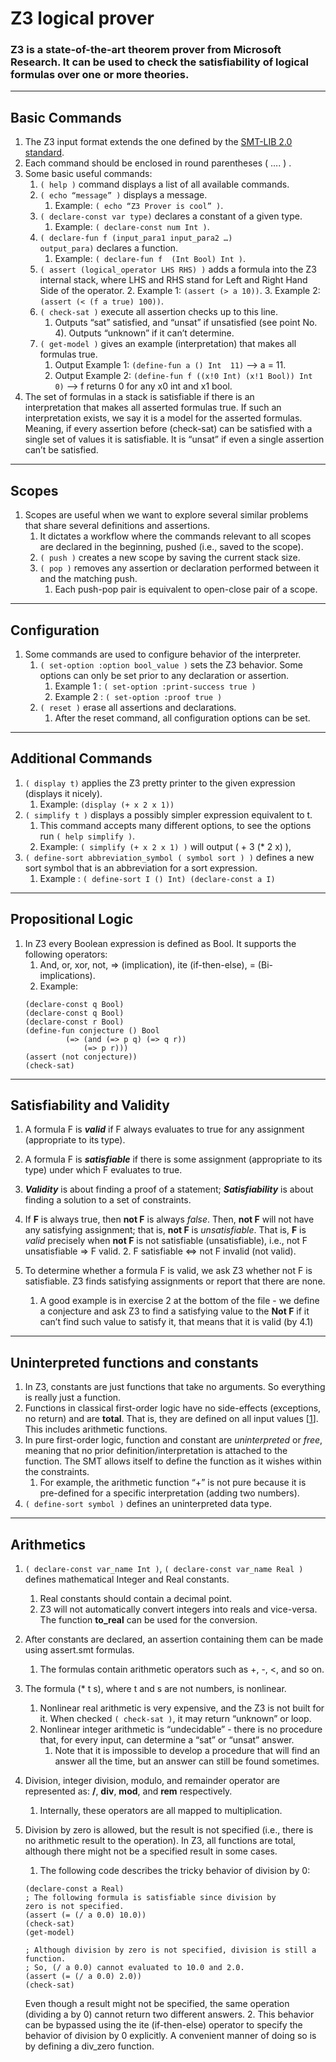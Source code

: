 # Z3 logical prover
### Z3 is a state-of-the-art theorem prover from Microsoft Research. It can be used to check the satisfiability of logical formulas over one or more theories.

---

## Basic Commands
1. The Z3 input format extends the one defined by the [SMT-LIB 2.0 standard](https://web.archive.org/web/20210125011020/http://www.smtlib.org/).
2. Each command should be enclosed in round parentheses ( …. ) .
3. Some basic useful commands:
	1. `( help )` command displays a list of all available commands.
	2. `( echo “message” )` displays a message.
		1. Example: `( echo “Z3 Prover is cool” )`.
	3. `( declare-const var type)` declares a constant of a given type.
		1.  Example: `( declare-const num Int )`.
	4. `( declare-fun f (input_para1 input_para2 …) output_para)` declares a function.
		1.  Example: `( declare-fun f  (Int Bool) Int )`.
	5. `( assert (logical_operator LHS RHS) )` adds a formula into the Z3 internal stack, where LHS and RHS stand for Left and Right Hand Side of the operator.
		2. Example 1: `(assert (> a 10))`.
		3. Example 2: `(assert (< (f a true) 100))`.
	6. `( check-sat )` execute all assertion checks up to this line.
		1. Outputs “sat” satisfied, and “unsat” if unsatisfied (see point No. 4). Outputs “unknown” if it can’t determine.
	7. `( get-model )` gives an example (interpretation) that makes all formulas true.
		1. Output Example 1: `(define-fun a () Int  11)` —> a = 11.
		2. Output Example 2: `(define-fun f ((x!0 Int) (x!1 Bool)) Int  0)` —> f returns 0 for any x0 int and x1 bool.
4. The set of formulas in a stack is satisfiable if there is an interpretation that makes all asserted formulas true. If such an interpretation exists, we say it is a model for the asserted formulas. Meaning, if every assertion before (check-sat) can be satisfied with a single set of values it is satisfiable. It is “unsat” if even a single assertion can’t be satisfied.

---

## Scopes
1. Scopes are useful when we want to explore several similar problems that share several definitions and assertions.
	1. It dictates a workflow where the commands relevant to all scopes are declared in the beginning, pushed (i.e., saved to the scope).
	2. `( push )` creates a new scope by saving the current stack size.
	3. `( pop )` removes any assertion or declaration performed between it and the matching push.
        1. Each push-pop pair is equivalent to open-close pair of a scope.


---

## Configuration
1. Some commands are used to configure behavior of the interpreter.
	1. `( set-option :option bool_value )` sets the Z3 behavior. Some options can only be set prior to any declaration or assertion.
		1.  Example 1 : `( set-option :print-success true )`
		2.  Example 2 : `( set-option :proof true )`
	2.  `( reset )` erase all assertions and declarations.
		1.  After the reset command, all configuration options can be set.

---

## Additional Commands
1. `( display t)` applies the Z3 pretty printer to the given expression (displays it nicely).
	1. Example: `(display (+ x 2 x 1))`
2. `( simplify t )` displays a possibly simpler expression equivalent to t.
	1. This command accepts many different options, to see the options run `( help simplify )`.
	2. Example: `( simplify (+ x 2 x 1) )` will output ( + 3 (* 2 x) ),
3. `( define-sort abbreviation_symbol ( symbol sort ) )` defines a new sort symbol that is an abbreviation for a sort expression.
	1.  Example : `( define-sort I () Int) (declare-const a I)`

---

## Propositional Logic
1. In Z3 every Boolean expression is defined as Bool. It supports the following operators:
	1. And, or, xor, not, => (implication), ite (if-then-else), = (Bi-implications).
	2. Example:
	``` 
	(declare-const q Bool)
	(declare-const q Bool)
	(declare-const r Bool)
	(define-fun conjecture () Bool
    		 (=> (and (=> p q) (=> q r))
        		 (=> p r)))
	(assert (not conjecture))
	(check-sat)
	```

---

## Satisfiability and Validity
1. A formula F is ***valid*** if F always evaluates to true for any assignment (appropriate to its type).
2. A formula F is ***satisfiable*** if there is some assignment (appropriate to its type) under which F evaluates to true.
3. ***Validity*** is about finding a proof of a statement;
	***Satisfiability*** is about finding a solution to a set of constraints.
4. If **F** is always true, then **not F** is always *false*.
	Then, **not F** will not have any satisfying assignment; that is, **not F** is *unsatisfiable*.
	That is, **F** is *valid* precisely when **not F** is not satisfiable (unsatisfiable), i.e., not F unsatisfiable => F valid.
	2. F satisfiable <=> not F invalid (not valid).

5. To determine whether a formula F is valid, we ask Z3 whether not F is satisfiable. Z3 finds satisfying assignments or report that there are none.
	1. A good example is in exercise 2 at the bottom of the file - we define a conjecture and ask Z3 to find a satisfying value to the **Not F** if it can’t find such value to satisfy it, that means that it is valid (by 4.1)
---
## Uninterpreted functions and constants
1. In Z3, constants are just functions that take no arguments. So everything is really just a function.
2. Functions in classical first-order logic have no side-effects (exceptions, no return) and are **total**. That is, they are defined on all input values [[1](https://mathworld.wolfram.com/TotalFunction.html)]. This includes arithmetic functions.
3. In pure first-order logic, function and constant are *uninterpreted* or *free*, meaning that no prior definition/interpretation is attached to the function. The SMT allows itself to define the function as it wishes within the constraints.
	1. For example, the arithmetic function “+” is not pure because it is pre-defined for a specific interpretation (adding two numbers).
4. `( define-sort symbol )` defines an uninterpreted data type. 
---
## Arithmetics
1. `( declare-const var_name Int )`, `( declare-const var_name Real )` defines mathematical Integer and Real constants.
	1. Real constants should contain a decimal point.
	2. Z3 will not automatically convert integers into reals and vice-versa. The function **to_real** can be used for the conversion.
2. After constants are declared, an assertion containing them can be made using assert.smt formulas.
	1. The formulas contain arithmetic operators such as +, -, <, and so on.
3. The formula (* t s), where t and s are not numbers, is nonlinear.
	1. Nonlinear real arithmetic is very expensive, and the Z3 is not built for it. When checked `( check-sat )`, it may return “unknown” or loop.
	2. Nonlinear integer arithmetic is “undecidable” - there is no procedure that, for every input, can determine a “sat” or “unsat” answer.
		1. Note that it is impossible to develop a procedure that will find an answer all the time, but an answer can still be found sometimes.
4. Division, integer division, modulo, and remainder operator are represented as: **/**, **div**, **mod**, and **rem** respectively.
	1. Internally, these operators are all mapped to multiplication.
5. Division by zero is allowed, but the result is not specified (i.e., there is no arithmetic result to the operation). In Z3, all functions are total, although there might not be a specified result in some cases.
	1.   The following code describes the tricky behavior of division by 0:
	
	```
	(declare-const a Real)
	; The following formula is satisfiable since division by 		zero is not specified.
	(assert (= (/ a 0.0) 10.0)) 
	(check-sat)
	(get-model)

	; Although division by zero is not specified, division is still a function.
	; So, (/ a 0.0) cannot evaluated to 10.0 and 2.0.
	(assert (= (/ a 0.0) 2.0)) 
	(check-sat)
	```
	Even though a result might not be specified, the same operation (dividing a by 0) cannot return two different answers.
	2. This behavior can be bypassed using the ite (if-then-else) operator to specify the behavior of division by 0 explicitly. A convenient manner of doing so is by defining a div_zero function.
